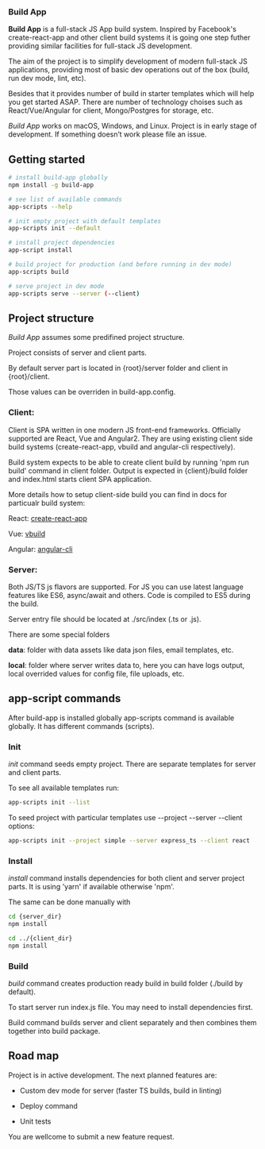### Build App

**Build App** is a full-stack JS App build system. Inspired by Facebook's create-react-app and other client build systems it is going one step futher providing similar facilities for full-stack JS development.

The aim of the project is to simplify development of modern full-stack JS applications, providing most of basic dev operations out of the box (build, run dev mode, lint, etc).

Besides that it provides number of build in starter templates which will help you get started ASAP. There are number of technology choises such as React/Vue/Angular for client, Mongo/Postgres for storage, etc.

*Build App* works on macOS, Windows, and Linux.
Project is in early stage of development. 
If something doesn’t work please file an issue.

## Getting started

```sh
# install build-app globally
npm install -g build-app

# see list of available commands
app-scripts --help

# init empty project with default templates
app-scripts init --default

# install project dependencies
app-script install

# build project for production (and before running in dev mode)
app-scripts build

# serve project in dev mode
app-scripts serve --server (--client)

```

## Project structure

*Build App* assumes some predifined project structure.

Project consists of server and client parts.

By default server part is located in {root}/server folder and client in {root}/client.

Those values can be overriden in build-app.config.

### Client:

Client is SPA written in one modern JS front-end frameworks. Officially supported are React, Vue and Angular2. They are using existing client side build systems (create-react-app, vbuild and angular-cli respectively).

Build system expects to be able to create client build by running 'npm run build' command in client folder. Output is expected in {client}/build folder and index.html starts client SPA application.

More details how to setup client-side build you can find in docs for particualr build system:

React: [create-react-app](https://github.com/facebookincubator/create-react-app)

Vue: [vbuild](https://github.com/egoist/vbuild)

Angular: [angular-cli](https://github.com/angular/angular-cli)

### Server:

Both JS/TS js flavors are supported. For JS you can use latest language features like ES6, async/await and others. Code is compiled to ES5 during the build.

Server entry file should be located at ./src/index (.ts or .js). 

There are some special folders

**data**: folder with data assets like data json files, email templates, etc.

**local**: folder where server writes data to, here you can have logs output, local overrided values for config file, file uploads, etc.

## app-script commands

After build-app is installed globally app-scripts command is available globally. It has different commands (scripts).

### Init
*init* command seeds empty project. There are separate templates for server and client parts.

To see all available templates run:

```sh
app-scripts init --list
```

To seed project with particular templates use --project --server --client options:

```sh
app-scripts init --project simple --server express_ts --client react
```

### Install

*install* command installs dependencies for both client and server project parts. It is using 'yarn' if available otherwise 'npm'.

The same can be done manually with

```sh
cd {server_dir}
npm install

cd ../{client_dir}
npm install
``` 

### Build

*build* command creates production ready build in build folder (./build by default).

To start server run index.js file. You may need to install dependencies first.

Build command builds server and client separately and then combines them together into build package.

## Road map

Project is in active development. The next planned features are:

* Custom dev mode for server (faster TS builds, build in linting)

* Deploy command

* Unit tests

You are wellcome to submit a new feature request.
